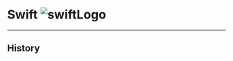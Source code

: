 # Swift ![swiftLogo](https://user-images.githubusercontent.com/49759112/190501077-65f56d6b-89f6-495f-b150-0a2557ea3f31.png)

***

## History 
